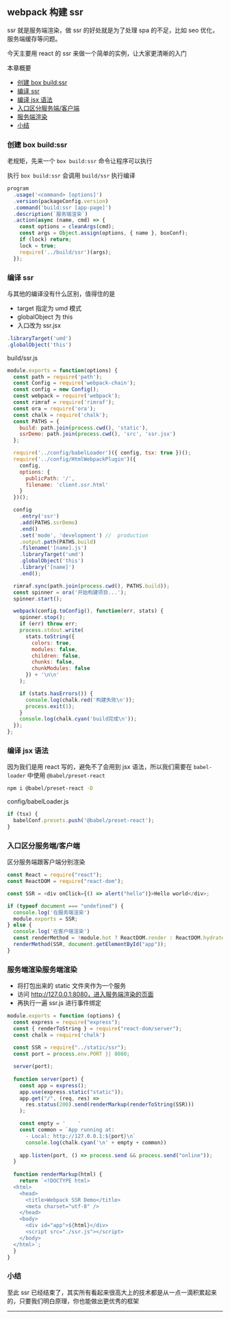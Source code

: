 ## webpack 构建 ssr

ssr 就是服务端渲染，做 ssr 的好处就是为了处理 spa 的不足，比如 seo 优化，服务端缓存等问题。

今天主要用 react 的 ssr 来做一个简单的实例，让大家更清晰的入门

本章概要

- <a href="#8_1">创建 box build:ssr</a>
- <a href="#8_1">编译 ssr</a>
- <a href="#8_1">编译 jsx 语法</a>
- <a href="#8_1">入口区分服务端/客户端</a>
- <a href="#8_1">服务端渲染</a>
- <a href="#8_1">小结</a>

### <a name="8_1">创建 box build:ssr</a>

老规矩，先来一个 `box build:ssr` 命令让程序可以执行

执行 `box build:ssr` 会调用 `build/ssr` 执行编译

```js
program
  .usage('<command> [options]')
  .version(packageConfig.version)
  .command('build:ssr [app-page]')
  .description(`服务端渲染`)
  .action(async (name, cmd) => {
    const options = cleanArgs(cmd);
    const args = Object.assign(options, { name }, boxConf);
    if (lock) return;
    lock = true;
    require('../build/ssr')(args);
  });
```

### <a name="8_1">编译 ssr</a>

与其他的编译没有什么区别，值得住的是

- target 指定为 umd 模式
- globalObject 为 this
- 入口改为 ssr.jsx

```js
.libraryTarget('umd')
.globalObject('this')
```

build/ssr.js

```js
module.exports = function(options) {
  const path = require('path');
  const Config = require('webpack-chain');
  const config = new Config();
  const webpack = require('webpack');
  const rimraf = require('rimraf');
  const ora = require('ora');
  const chalk = require('chalk');
  const PATHS = {
    build: path.join(process.cwd(), 'static'),
    ssrDemo: path.join(process.cwd(), 'src', 'ssr.jsx')
  };

  require('../config/babelLoader')({ config, tsx: true })();
  require('../config/HtmlWebpackPlugin')({
    config,
    options: {
      publicPath: '/',
      filename: 'client.ssr.html'
    }
  })();

  config
    .entry('ssr')
    .add(PATHS.ssrDemo)
    .end()
    .set('mode', 'development') //  production
    .output.path(PATHS.build)
    .filename('[name].js')
    .libraryTarget('umd')
    .globalObject('this')
    .library('[name]')
    .end();

  rimraf.sync(path.join(process.cwd(), PATHS.build));
  const spinner = ora('开始构建项目...');
  spinner.start();

  webpack(config.toConfig(), function(err, stats) {
    spinner.stop();
    if (err) throw err;
    process.stdout.write(
      stats.toString({
        colors: true,
        modules: false,
        children: false,
        chunks: false,
        chunkModules: false
      }) + '\n\n'
    );

    if (stats.hasErrors()) {
      console.log(chalk.red('构建失败\n'));
      process.exit(1);
    }
    console.log(chalk.cyan('build完成\n'));
  });
};
```

### <a name="8_1">编译 jsx 语法</a>

因为我们是用 react 写的，避免不了会用到 jsx 语法，所以我们需要在 `babel-loader` 中使用 `@babel/preset-react`

```bash
npm i @babel/preset-react -D
```

config/babelLoader.js

```js
if (tsx) {
  babelConf.presets.push('@babel/preset-react');
}
```

### <a name="8_1">入口区分服务端/客户端</a>

区分服务端跟客户端分别渲染

```js
const React = require("react");
const ReactDOM = require("react-dom");

const SSR = <div onClick={() => alert("hello")}>Hello world</div>;

if (typeof document === "undefined") {
  console.log('在服务端渲染')
  module.exports = SSR;
} else {
  console.log('在客户端渲染')
  const renderMethod = !module.hot ? ReactDOM.render : ReactDOM.hydrate;
  renderMethod(SSR, document.getElementById("app"));
}
```

### <a name="8_1">服务端渲染</a>服务端渲染

- 将打包出来的 static 文件夹作为一个服务
- 访问 http://127.0.0.1:8080，进入服务端渲染的页面
- 再执行一遍 ssr.js 进行事件绑定

```js
module.exports = function (options) {
  const express = require("express");
  const { renderToString } = require("react-dom/server");
  const chalk = require('chalk')
  
  const SSR = require("../static/ssr");
  const port = process.env.PORT || 8080;

  server(port);
  
  function server(port) {
    const app = express();
    app.use(express.static("static"));
    app.get("/", (req, res) =>
      res.status(200).send(renderMarkup(renderToString(SSR)))
    );

    const empty = '    '
    const common = `App running at:
      - Local: http://127.0.0.1:${port}\n`
      console.log(chalk.cyan('\n' + empty + common))
    
    app.listen(port, () => process.send && process.send("online"));
  }
  
  function renderMarkup(html) {
    return `<!DOCTYPE html>
  <html>
    <head>
      <title>Webpack SSR Demo</title>
      <meta charset="utf-8" />
    </head>
    <body>
      <div id="app">${html}</div>
      <script src="./ssr.js"></script>
    </body>
  </html>`;
  }
}
```

### <a name="8_1">小结</a>

至此 ssr 已经结束了，其实所有看起来很高大上的技术都是从一点一滴积累起来的，只要我们明白原理，你也能做出更优秀的框架

-------------